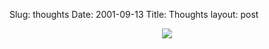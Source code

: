 Slug: thoughts
Date: 2001-09-13
Title: Thoughts
layout: post

<div align="center"><img src="https://media.redmonk.net/images/thoughts.gif" /></div>
